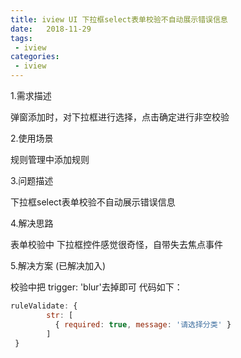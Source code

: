 ```yaml
---
title: iview UI 下拉框select表单校验不自动展示错误信息
date:   2018-11-29 
tags:
 - iview
categories:
 - iview
---
```

1.需求描述

弹窗添加时，对下拉框进行选择，点击确定进行非空校验

2.使用场景

规则管理中添加规则


3.问题描述

下拉框select表单校验不自动展示错误信息


4.解决思路

表单校验中 下拉框控件感觉很奇怪，自带失去焦点事件


5.解决方案 (已解决加入)

校验中把 trigger: 'blur'去掉即可
代码如下：
```javascript
ruleValidate: {
        str: [
          { required: true, message: '请选择分类' }
        ]
 }
```

